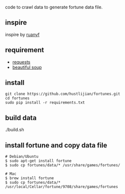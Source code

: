 code to crawl data to generate fortune data file.

## inspire

inspire by [ruanyf](https://github.com/ruanyf/fortunes)

## requirement

- [requests](http://docs.python-requests.org/en/latest/)
- [beautiful soup](http://www.crummy.com/software/BeautifulSoup/)

## install

    git clone https://github.com/hustlijian/fortunes.git
    cd fortunes
    sudo pip install -r requirements.txt

## build data

   ./build.sh 

## install fortune and copy data file

    # Debian/Ubuntu
    $ sudo apt-get install fortune
    $ sudo cp fortunes/data/* /usr/share/games/fortunes/

    # Mac
    $ brew install fortune
    $ sudo cp fortunes/data/* /usr/local/Cellar/fortune/9708/share/games/fortunes
